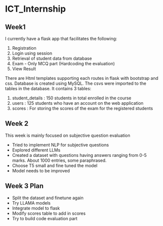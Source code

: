 # ICT_Internship
## Week1
I currently have a flask app that facilitates the following:
1. Registration
2. Login using session
3. Retrieval of student data from database
4. Exam - Only MCQ part (Hardcoding the evaluation)
5. View Result

There are Html templates supporting each routes in flask with bootstrap and css. Database is created using MySQL. The csvs were imported to the tables in the database. It contains 3 tables:
1. student_details : 150 students in total enrolled in the course
2. users : 125 students who have an account on the web application
3. scores : For storing the scores of the exam for the registered students

## Week 2 
This week is mainly focused on subjective question evaluation
* Tried to implement NLP for subjective questions
* Explored different LLMs
* Created a dataset with questions having answers ranging from 0-5 marks. About 1000 entries, some paraphrased.
* Choose T5 small and fine tuned the model
* Model needs to be improved

## Week 3 Plan
* Split the dataset and finetune again
* Try LLAMA models
* Integrate model to flask
* Modify scores table to add in scores
* Try to build code evaluation part
